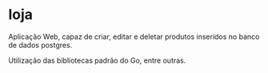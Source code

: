 # loja

Aplicação Web, capaz de criar, editar e deletar produtos inseridos no banco de dados postgres.

Utilização das bibliotecas padrão do Go, entre outras.
